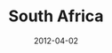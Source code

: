 ---
layout: media
category: media
title: "South Africa"
date: 2012-04-02
description: "South Africa Initiative"
yt-embed-url: "//www.youtube.com/embed/X77BCgyu1KU"
video: "http://s3.amazonaws.com/crossroads-media/other-media/video/gamechangers_southafrica.mp4"
video-poster: "http://s3.amazonaws.com/crossroads-media/images/southafrica_still.jpg"
---